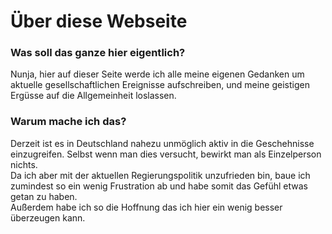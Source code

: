 # Über diese Webseite


### Was soll das ganze hier eigentlich?  
Nunja, hier auf dieser Seite werde ich alle meine eigenen Gedanken um aktuelle gesellschaftlichen Ereignisse aufschreiben, und meine geistigen Ergüsse auf die Allgemeinheit loslassen.  

### Warum mache ich das?  
Derzeit ist es in Deutschland nahezu unmöglich aktiv in die Geschehnisse einzugreifen. Selbst wenn man dies versucht, bewirkt man als Einzelperson nichts.  
Da ich aber mit der aktuellen Regierungspolitik unzufrieden bin, baue ich zumindest so ein wenig Frustration ab und habe somit das Gefühl etwas getan zu haben.  
Außerdem habe ich so die Hoffnung das ich hier ein wenig besser überzeugen kann.